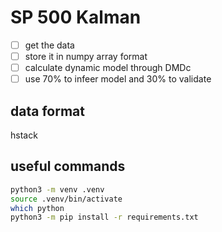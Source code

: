 # SP 500 Kalman
- [ ] get the data
- [ ] store it in numpy array format
- [ ] calculate dynamic model through DMDc
- [ ] use 70% to infeer model and 30% to validate 

## data format
hstack

## useful commands
```bash
python3 -m venv .venv
source .venv/bin/activate
which python
python3 -m pip install -r requirements.txt
```